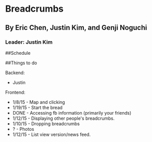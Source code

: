 # Breadcrumbs

## By Eric Chen, Justin Kim, and Genji Noguchi
### Leader: Justin Kim


##Schedule




##Things to do

Backend: 

* Justin


Frontend: 

* 1/8/15 - Map and clicking
* 1/19/15 - Start the bread
* DONE - Accessing fb information (primarily your friends)
* 1/12/15 - Displaying other people's breadcrumbs.
* 1/10/15 - Dropping breadcrumbs
* ? - Photos
* 1/12/15 - List view version/news feed.

